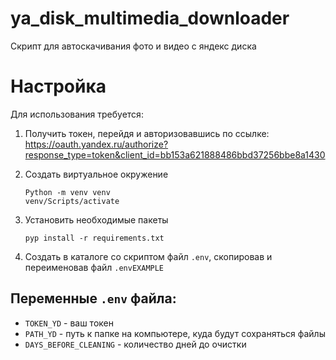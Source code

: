 # ya_disk_multimedia_downloader

Скрипт для автоскачивания фото и видео с яндекс диска

# Настройка

Для использования требуется:

1. Получить токен, перейдя и авторизовавшись по
   ссылке: https://oauth.yandex.ru/authorize?response_type=token&client_id=bb153a621888486bbd37256bbe8a1430

2. Создать виртуальное окружение
   ```
   Python -m venv venv
   venv/Scripts/activate
   ```

3. Установить необходимые пакеты
   ```
   pyp install -r requirements.txt
   ```
   
4. Создать в каталоге со скриптом файл `.env`, скопировав и переименовав файл `.envEXAMPLE`

## Переменные `.env` файла:

- `TOKEN_YD` - ваш токен
- `PATH_YD` - путь к папке на компьютере, куда будут сохраняться файлы
- `DAYS_BEFORE_CLEANING` - количество дней до очистки
